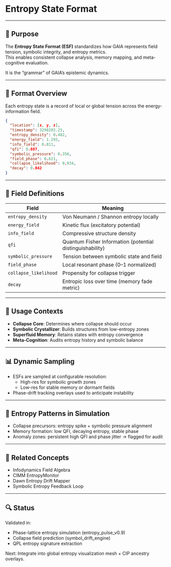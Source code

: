 # Entropy State Format

---

## 🧠 Purpose

The **Entropy State Format (ESF)** standardizes how GAIA represents field tension, symbolic integrity, and entropy metrics.  
This enables consistent collapse analysis, memory mapping, and meta-cognitive evaluation.

It is the “grammar” of GAIA’s epistemic dynamics.

---

## 📐 Format Overview

Each entropy state is a record of local or global tension across the energy-information field.

```json
{
  "location": [x, y, z],
  "timestamp": 3298203.23,
  "entropy_density": 0.482,
  "energy_field": 1.293,
  "info_field": 0.811,
  "qfi": 0.087,
  "symbolic_pressure": 0.356,
  "field_phase": 0.621,
  "collapse_likelihood": 0.934,
  "decay": 0.042
}
```

---

## 🧮 Field Definitions

| Field | Meaning |
|-------|---------|
| `entropy_density` | Von Neumann / Shannon entropy locally |
| `energy_field` | Kinetic flux (excitatory potential) |
| `info_field` | Compressive structure density |
| `qfi` | Quantum Fisher Information (potential distinguishability) |
| `symbolic_pressure` | Tension between symbolic state and field |
| `field_phase` | Local resonant phase (0–1 normalized) |
| `collapse_likelihood` | Propensity for collapse trigger |
| `decay` | Entropic loss over time (memory fade metric) |

---

## 🔁 Usage Contexts

- **Collapse Core**: Determines where collapse should occur
- **Symbolic Crystallizer**: Builds structures from low-entropy zones
- **Superfluid Memory**: Retains states with entropy convergence
- **Meta-Cognition**: Audits entropy history and symbolic balance

---

## 📊 Dynamic Sampling

- ESFs are sampled at configurable resolution:
  - High-res for symbolic growth zones
  - Low-res for stable memory or dormant fields
- Phase-drift tracking overlays used to anticipate instability

---

## 🧪 Entropy Patterns in Simulation

- Collapse precursors: entropy spike + symbolic pressure alignment
- Memory formation: low QFI, decaying entropy, stable phase
- Anomaly zones: persistent high QFI and phase jitter → flagged for audit

---

## 🧠 Related Concepts

- Infodynamics Field Algebra
- CIMM EntropyMonitor
- Dawn Entropy Drift Mapper
- Symbolic Entropy Feedback Loop

---

## 🔍 Status

Validated in:
- Phase-lattice entropy simulation (entropy_pulse_v0.9)
- Collapse field prediction (symbol_drift_engine)
- QPL entropy signature extraction

Next: Integrate into global entropy visualization mesh + CIP ancestry overlays.
